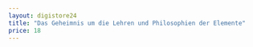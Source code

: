 ```yaml
---
layout: digistore24
title: "Das Geheimnis um die Lehren und Philosophien der Elemente"
price: 18
---
```

